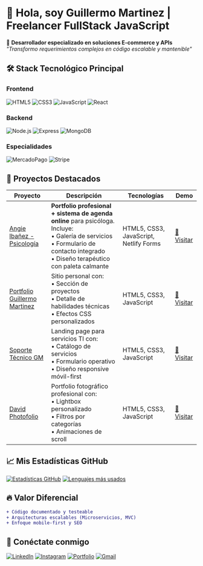 # 👋 Hola, soy Guillermo Martinez | Freelancer FullStack JavaScript

🚀 **Desarrollador especializado en soluciones E-commerce y APIs**  
*"Transformo requerimientos complejos en código escalable y mantenible"*

## 🛠️ Stack Tecnológico Principal

### Frontend
![HTML5](https://img.shields.io/badge/HTML5-E34F26?style=for-the-badge&logo=html5&logoColor=white)
![CSS3](https://img.shields.io/badge/CSS3-1572B6?style=for-the-badge&logo=css3&logoColor=white)
![JavaScript](https://img.shields.io/badge/JavaScript-F7DF1E?style=for-the-badge&logo=javascript&logoColor=black)
![React](https://img.shields.io/badge/React-20232A?style=for-the-badge&logo=react&logoColor=61DAFB)

### Backend
![Node.js](https://img.shields.io/badge/Node.js-339933?style=for-the-badge&logo=nodedotjs&logoColor=white)
![Express](https://img.shields.io/badge/Express.js-000000?style=for-the-badge&logo=express&logoColor=white)
![MongoDB](https://img.shields.io/badge/MongoDB-4EA94B?style=for-the-badge&logo=mongodb&logoColor=white)

### Especialidades
![MercadoPago](https://img.shields.io/badge/MercadoPago-00B1EA?style=for-the-badge&logo=mercadopago&logoColor=white)
![Stripe](https://img.shields.io/badge/Stripe-008CDD?style=for-the-badge&logo=stripe&logoColor=white)

## 💼 Proyectos Destacados

| Proyecto | Descripción | Tecnologías | Demo |
|----------|-------------|-------------|------|
| [Angie Ibañez - Psicología](https://angie-ibanez.netlify.app/) | **Portfolio profesional + sistema de agenda online** para psicóloga. Incluye:<br>• Galería de servicios<br>• Formulario de contacto integrado<br>• Diseño terapéutico con paleta calmante | HTML5, CSS3, JavaScript, Netlify Forms | [🔗 Visitar](https://angie-ibanez.netlify.app/) |
| [Portfolio Guillermo Martinez](https://portfolio-guillermo-martinez.netlify.app/) | Sitio personal con:<br>• Sección de proyectos<br>• Detalle de habilidades técnicas<br>• Efectos CSS personalizados | HTML5, CSS3, JavaScript | [🔗 Visitar](https://portfolio-guillermo-martinez.netlify.app/) |
| [Soporte Técnico GM](https://soporte-tecnico-gm.netlify.app/) | Landing page para servicios TI con:<br>• Catálogo de servicios<br>• Formulario operativo<br>• Diseño responsive móvil-first | HTML5, CSS3, JavaScript | [🔗 Visitar](https://soporte-tecnico-gm.netlify.app/) |
| [David Photofolio](https://david-photofolio.netlify.app/) | Portfolio fotográfico profesional con:<br>• Lightbox personalizado<br>• Filtros por categorías<br>• Animaciones de scroll | HTML5, CSS3, JavaScript | [🔗 Visitar](https://david-photofolio.netlify.app/) |

## 📈 Mis Estadísticas GitHub

[![Estadísticas GitHub](https://github-readme-stats.vercel.app/api?username=martinezlevin&show_icons=true&theme=radical&hide_title=true)](https://github.com/martinezlevin)
[![Lenguajes más usados](https://github-readme-stats.vercel.app/api/top-langs/?username=martinezlevin&layout=compact&theme=radical&hide_border=true)](https://github.com/martinezlevin)

## 🔥 Valor Diferencial

```diff
+ Código documentado y testeable
+ Arquitecturas escalables (Microservicios, MVC)
+ Enfoque mobile-first y SEO
```
## 🌟 Conéctate conmigo

[![LinkedIn](https://img.shields.io/badge/LinkedIn-0077B5?style=for-the-badge&logo=linkedin&logoColor=white)]([https://linkedin.com/in/tuperfil](https://www.linkedin.com/in/martinezlevin/))
[![Instagram](https://img.shields.io/badge/Instagram-E4405F?style=for-the-badge&logo=instagram&logoColor=white)]([https://instagram.com/tuusuari](https://www.instagram.com/guillemartinezlevin/)o)
[![Portfolio](https://img.shields.io/badge/Portfolio-FF5722?style=for-the-badge&logo=google-chrome&logoColor=white)]([https://tuportfolio.com](https://portfolio-guillermo-martinez.netlify.app/))
[![Gmail](https://img.shields.io/badge/Gmail-D14836?style=for-the-badge&logo=gmail&logoColor=white)](mailto:gdmlevin@gmail.com)
